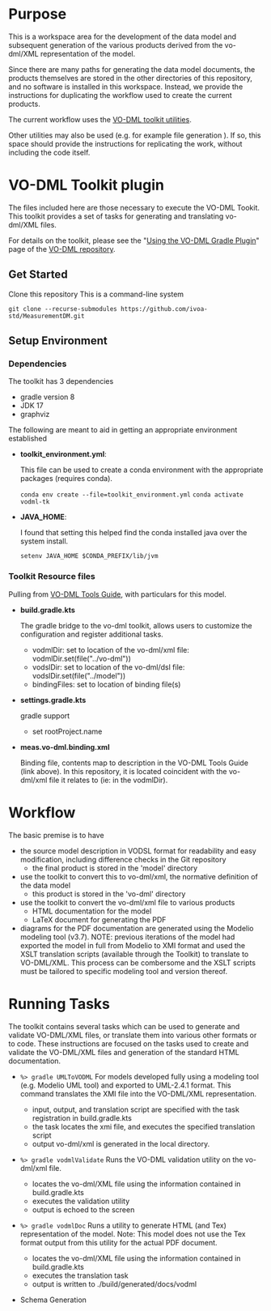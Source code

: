 # Purpose

This is a workspace area for the development of the data model and subsequent generation
of the various products derived from the vo-dml/XML representation of the model.

Since there are many paths for generating the data model documents, the products themselves
are stored in the other directories of this repository, and no software is installed in this
workspace.  Instead, we provide the instructions for duplicating the workflow used to create
the current products.

The current workflow uses the [VO-DML toolkit utilities](https://github.com/ivoa/vo-dml).

Other utilities may also be used (e.g. for example file generation ).
If so, this space should provide the instructions for replicating the work, without including the code itself.


# VO-DML Toolkit plugin

The files included here are those necessary to execute the VO-DML Tookit.
This toolkit provides a set of tasks for generating and translating vo-dml/XML files.

For details on the toolkit, please see the "[Using the VO-DML Gradle Plugin](https://github.com/ivoa/vo-dml/tree/master/tools)"
page of the [VO-DML repository](https://github.com/ivoa/vo-dml).

## Get Started

Clone this repository
This is a command-line system

`git clone --recurse-submodules https://github.com/ivoa-std/MeasurementDM.git`
    
## Setup Environment

### Dependencies

The toolkit has 3 dependencies
* gradle version 8
* JDK 17
* graphviz

The following are meant to aid in getting an appropriate environment established

* **toolkit_environment.yml**: 

    This file can be used to create a conda environment with the appropriate packages (requires conda).

    `conda env create --file=toolkit_environment.yml`
    `conda activate vodml-tk`

* **JAVA_HOME**: 

    I found that setting this helped find the conda installed java over the system install.
    
    `setenv JAVA_HOME $CONDA_PREFIX/lib/jvm`

### Toolkit Resource files

Pulling from [VO-DML Tools Guide](https://ivoa.github.io/vo-dml/QuickStart/), with particulars for this model.

* **build.gradle.kts**

    The gradle bridge to the vo-dml toolkit, allows users to customize the configuration and register additional tasks.
    * vodmlDir: set to location of the vo-dml/xml file:  vodmlDir.set(file("../vo-dml"))
    * vodslDir: set to location of the vo-dml/dsl file:  vodslDir.set(file("../model"))
    * bindingFiles: set to location of binding file(s)

* **settings.gradle.kts**

    gradle support
    * set rootProject.name

* **meas.vo-dml.binding.xml**

    Binding file, contents map to description in the VO-DML Tools Guide (link above).
    In this repository, it is located coincident with the vo-dml/xml file it relates to (ie: in the vodmlDir).

# Workflow
The basic premise is to have
* the source model description in VODSL format for readability and easy modification, including difference checks in the Git repository
    * the final product is stored in the 'model' directory
* use the toolkit to convert this to vo-dml/xml, the normative definition of the data model
    * this product is stored in the 'vo-dml' directory
* use the toolkit to convert the vo-dml/xml file to various products
    * HTML documentation for the model
    * LaTeX document for generating the PDF
* diagrams for the PDF documentation are generated using the Modelio modeling tool (v3.7).
    NOTE: previous iterations of the model had exported the model in full from Modelio to XMI format and
    used the XSLT translation scripts (available through the Toolkit) to translate to VO-DML/XML.  This
    process can be combersome and the XSLT scripts must be tailored to specific modeling tool and version thereof.


# Running Tasks
The toolkit contains several tasks which can be used to generate and validate VO-DML/XML files, or translate them into
various other formats or to code.  These instructions are focused on the tasks used to create and validate the
VO-DML/XML files and generation of the standard HTML documentation.

* ```%> gradle UMLToVODML```
  For models developed fully using a modeling tool (e.g. Modelio UML tool) and exported to UML-2.4.1 format.
  This command translates the XMI file into the VO-DML/XML representation.

    * input, output, and translation script are specified with the task registration in build.gradle.kts
    * the task locates the xmi file, and executes the specified translation script
    * output vo-dml/xml is generated in the local directory.

* ```%> gradle vodmlValidate```
  Runs the VO-DML validation utility on the vo-dml/xml file.

    * locates the vo-dml/XML file using the information contained in build.gradle.kts
    * executes the validation utility
    * output is echoed to the screen

* ```%> gradle vodmlDoc```
  Runs a utility to generate HTML (and Tex) representation of the model.
  Note:  This model does not use the Tex format output from this utility for the actual PDF document.
  
    * locates the vo-dml/XML file using the information contained in build.gradle.kts
    * executes the translation task
    * output is written to ./build/generated/docs/vodml


* Schema Generation
